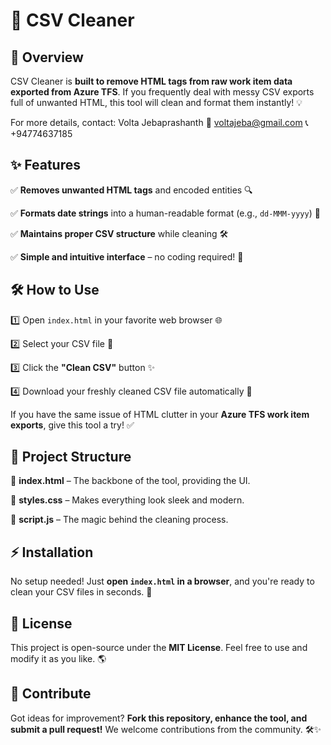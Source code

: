 # 🚀 CSV Cleaner

## 🌟 Overview

CSV Cleaner is **built to remove HTML tags from raw work item data exported from Azure TFS**. If you frequently deal with messy CSV exports full of unwanted HTML, this tool will clean and format them instantly! 💡

For more details, contact:
Volta Jebaprashanth
📧 voltajeba@gmail.com
📞 +94774637185

## ✨ Features

✅ **Removes unwanted HTML tags** and encoded entities 🔍

✅ **Formats date strings** into a human-readable format (e.g., `dd-MMM-yyyy`) 📅

✅ **Maintains proper CSV structure** while cleaning 🛠️

✅ **Simple and intuitive interface** – no coding required! 🚀

## 🛠️ How to Use

1️⃣ Open `index.html` in your favorite web browser 🌐

2️⃣ Select your CSV file 📂

3️⃣ Click the **"Clean CSV"** button ✨

4️⃣ Download your freshly cleaned CSV file automatically 🎉

If you have the same issue of HTML clutter in your **Azure TFS work item exports**, give this tool a try! ✅

## 📂 Project Structure

📌 **index.html** – The backbone of the tool, providing the UI.

📌 **styles.css** – Makes everything look sleek and modern.

📌 **script.js** – The magic behind the cleaning process.

## ⚡ Installation

No setup needed! Just **open `index.html` in a browser**, and you're ready to clean your CSV files in seconds. 🚀

## 📜 License

This project is open-source under the **MIT License**. Feel free to use and modify it as you like. 🌎

## 🤝 Contribute

Got ideas for improvement? **Fork this repository, enhance the tool, and submit a pull request!** We welcome contributions from the community. 🛠️✨

